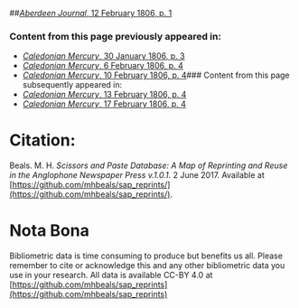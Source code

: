 ##[*Aberdeen Journal*, 12 February 1806, p. 1](https://mhbeals.github.io/sap_html/Aberdeen-Journal/Aberdeen-Journal-12-February-1806-p-1)

### Content from this page previously appeared in:
+ [*Caledonian Mercury*, 30 January 1806, p. 3](https://mhbeals.github.io/sap_html/Caledonian-Mercury/Caledonian-Mercury-30-January-1806-p-3)
+ [*Caledonian Mercury*, 6 February 1806, p. 4](https://mhbeals.github.io/sap_html/Caledonian-Mercury/Caledonian-Mercury-6-February-1806-p-4)
+ [*Caledonian Mercury*, 10 February 1806, p. 4](https://mhbeals.github.io/sap_html/Caledonian-Mercury/Caledonian-Mercury-10-February-1806-p-4)### Content from this page subsequently appeared in:
+ [*Caledonian Mercury*, 13 February 1806, p. 4](https://mhbeals.github.io/sap_html/Caledonian-Mercury/Caledonian-Mercury-13-February-1806-p-4)
+ [*Caledonian Mercury*, 17 February 1806, p. 4](https://mhbeals.github.io/sap_html/Caledonian-Mercury/Caledonian-Mercury-17-February-1806-p-4)
                    
# Citation: 

Beals. M. H. *Scissors and Paste Database: A Map of Reprinting and Reuse in the Anglophone Newspaper Press v.1.0.1.* 2 June 2017. Available at [https://github.com/mhbeals/sap_reprints/](https://github.com/mhbeals/sap_reprints/). 
                    
# Nota Bona

Bibliometric data is time consuming to produce but benefits us all. Please remember to cite or acknowledge this and any other bibliometric data you use in your research. All data is available CC-BY 4.0 at [https://github.com/mhbeals/sap_reprints](https://github.com/mhbeals/sap_reprints)
